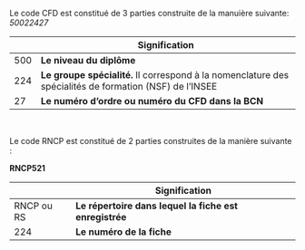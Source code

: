 Le code CFD est constitué de 3 parties construite de la manuière suivante: _50022427_

|     | Signification                                                                                           |
| --- | ------------------------------------------------------------------------------------------------------- |
| 500 | **Le niveau du diplôme**                                                                                |
| 224 | **Le groupe spécialité.** Il correspond à la nomenclature des spécialités de formation (NSF) de l’INSEE |
| 27  | **Le numéro d’ordre ou numéro du CFD dans la BCN**                                                      |

&nbsp;

Le code RNCP est constitué de 2 parties construites de la manière suivante :

**RNCP521**

|            | Signification                                          |
| ---------- | ------------------------------------------------------ |
| RNCP ou RS | **Le répertoire dans lequel la fiche est enregistrée** |
| 224        | **Le numéro de la fiche**                              |

